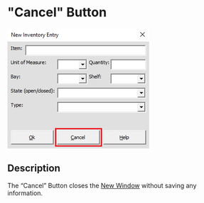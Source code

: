 # "Cancel" Button

![Alt text](/images/image40.png "Cancel Button")

## Description

The “Cancel” Button closes the [New Window](30_new_window.md) without saving any information.